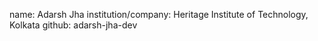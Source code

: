 name: Adarsh Jha
institution/company: Heritage Institute of Technology, Kolkata
github: adarsh-jha-dev
